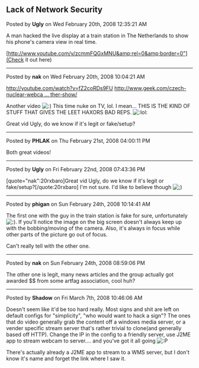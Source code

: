 ## Lack of Network Security
Posted by **Ugly** on Wed February 20th, 2008 12:35:21 AM

A man hacked the live display at a train station in The Netherlands to show his phone's camera view in real time.

[http://www.youtube.com/v/zcmmFQGxMNU&amp;rel=0&amp;border=0"](Check it out here)

--------------------------------------------------------------------------------

Posted by **nak** on Wed February 20th, 2008 10:04:21 AM

<!-- m --><a class="postlink" href="http://youtube.com/watch?v=fZ2coRDs9FU">http://youtube.com/watch?v=fZ2coRDs9FU</a><!-- m -->
<!-- m --><a class="postlink" href="http://www.geek.com/czech-nuclear-webcam-hack-included-in-tv-weather-show/">http://www.geek.com/czech-nuclear-webca ... ther-show/</a><!-- m -->

Another video <!-- s:) --><img src="{SMILIES_PATH}/icon_e_smile.gif" alt=":)" title="Smile" /><!-- s:) --> This time nuke on TV, lol. I mean... THIS IS THE KIND OF STUFF THAT GIVES THE LEET HAXORS BAD REPS.  <!-- s:lol: --><img src="{SMILIES_PATH}/icon_lol.gif" alt=":lol:" title="Laughing" /><!-- s:lol: --> 

Great vid Ugly, do we know if it's legit or fake/setup?

--------------------------------------------------------------------------------

Posted by **PHLAK** on Thu February 21st, 2008 04:00:11 PM

Both great videos!

--------------------------------------------------------------------------------

Posted by **Ugly** on Fri February 22nd, 2008 07:43:36 PM

[quote="nak":20rxbaro]Great vid Ugly, do we know if it's legit or fake/setup?[/quote:20rxbaro]
I'm not sure. I'd like to believe though <!-- s;) --><img src="{SMILIES_PATH}/icon_e_wink.gif" alt=";)" title="Wink" /><!-- s;) -->

--------------------------------------------------------------------------------

Posted by **phigan** on Sun February 24th, 2008 10:14:41 AM

The first one with the guy in the train station is fake for sure, unfortunately <!-- s:) --><img src="{SMILIES_PATH}/icon_e_smile.gif" alt=":)" title="Smile" /><!-- s:) -->. If you'll notice the image on the big screen doesn't always keep up with the bobbing/moving of the camera. Also, it's always in focus while other parts of the picture go out of focus.

Can't really tell with the other one.

--------------------------------------------------------------------------------

Posted by **nak** on Sun February 24th, 2008 08:59:06 PM

The other one is legit, many news articles and the group actually got awarded $$ from some artfag association, cool huh?

--------------------------------------------------------------------------------

Posted by **Shadow** on Fri March 7th, 2008 10:46:06 AM

Doesn't seem like it'd be too hard really. Most signs and shit are left on default configs for "simplicity", "who would want to hack a sign"? The ones that do video generally grab the content off a windows media server, or a vender specific stream server that's rather trivial to clone(and generally based off HTTP). Change the IP in the config to a friendly server, use J2ME app to stream webcam to server.... and you've got it all going <!-- s:P --><img src="{SMILIES_PATH}/icon_razz.gif" alt=":P" title="Razz" /><!-- s:P -->

There's actually already a J2ME app to stream to a WMS server, but I don't know it's name and forget the link where I saw it.
